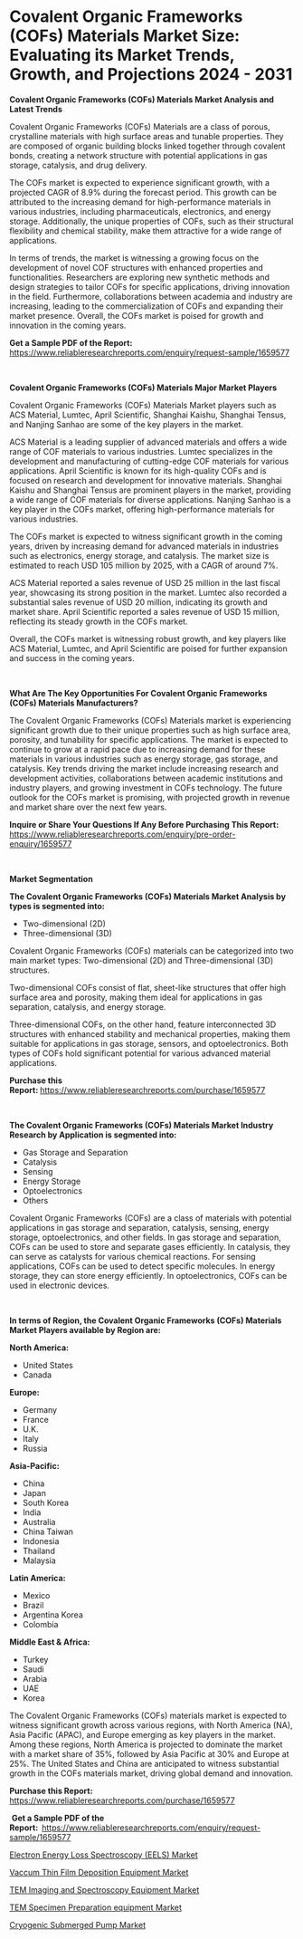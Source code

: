 <p><h1>Covalent Organic Frameworks (COFs) Materials Market Size: Evaluating its Market Trends, Growth, and Projections 2024 - 2031</h1></p><p><strong>Covalent Organic Frameworks (COFs) Materials Market Analysis and Latest Trends</strong></p>
<p><p>Covalent Organic Frameworks (COFs) Materials are a class of porous, crystalline materials with high surface areas and tunable properties. They are composed of organic building blocks linked together through covalent bonds, creating a network structure with potential applications in gas storage, catalysis, and drug delivery.</p><p>The COFs market is expected to experience significant growth, with a projected CAGR of 8.9% during the forecast period. This growth can be attributed to the increasing demand for high-performance materials in various industries, including pharmaceuticals, electronics, and energy storage. Additionally, the unique properties of COFs, such as their structural flexibility and chemical stability, make them attractive for a wide range of applications.</p><p>In terms of trends, the market is witnessing a growing focus on the development of novel COF structures with enhanced properties and functionalities. Researchers are exploring new synthetic methods and design strategies to tailor COFs for specific applications, driving innovation in the field. Furthermore, collaborations between academia and industry are increasing, leading to the commercialization of COFs and expanding their market presence. Overall, the COFs market is poised for growth and innovation in the coming years.</p></p>
<p><strong>Get a Sample PDF of the Report:&nbsp;</strong> <a href="https://www.reliableresearchreports.com/enquiry/request-sample/1659577">https://www.reliableresearchreports.com/enquiry/request-sample/1659577</a></p>
<p>&nbsp;</p>
<p><strong>Covalent Organic Frameworks (COFs) Materials Major Market Players</strong></p>
<p><p>Covalent Organic Frameworks (COFs) Materials Market players such as ACS Material, Lumtec, April Scientific, Shanghai Kaishu, Shanghai Tensus, and Nanjing Sanhao are some of the key players in the market. </p><p>ACS Material is a leading supplier of advanced materials and offers a wide range of COF materials to various industries. Lumtec specializes in the development and manufacturing of cutting-edge COF materials for various applications. April Scientific is known for its high-quality COFs and is focused on research and development for innovative materials. Shanghai Kaishu and Shanghai Tensus are prominent players in the market, providing a wide range of COF materials for diverse applications. Nanjing Sanhao is a key player in the COFs market, offering high-performance materials for various industries.</p><p>The COFs market is expected to witness significant growth in the coming years, driven by increasing demand for advanced materials in industries such as electronics, energy storage, and catalysis. The market size is estimated to reach USD 105 million by 2025, with a CAGR of around 7%.</p><p>ACS Material reported a sales revenue of USD 25 million in the last fiscal year, showcasing its strong position in the market. Lumtec also recorded a substantial sales revenue of USD 20 million, indicating its growth and market share. April Scientific reported a sales revenue of USD 15 million, reflecting its steady growth in the COFs market.</p><p>Overall, the COFs market is witnessing robust growth, and key players like ACS Material, Lumtec, and April Scientific are poised for further expansion and success in the coming years.</p></p>
<p>&nbsp;</p>
<p><strong>What Are The Key Opportunities For Covalent Organic Frameworks (COFs) Materials Manufacturers?</strong></p>
<p><p>The Covalent Organic Frameworks (COFs) Materials market is experiencing significant growth due to their unique properties such as high surface area, porosity, and tunability for specific applications. The market is expected to continue to grow at a rapid pace due to increasing demand for these materials in various industries such as energy storage, gas storage, and catalysis. Key trends driving the market include increasing research and development activities, collaborations between academic institutions and industry players, and growing investment in COFs technology. The future outlook for the COFs market is promising, with projected growth in revenue and market share over the next few years.</p></p>
<p><strong>Inquire or Share Your Questions If Any Before Purchasing This Report:</strong> <a href="https://www.reliableresearchreports.com/enquiry/pre-order-enquiry/1659577">https://www.reliableresearchreports.com/enquiry/pre-order-enquiry/1659577</a></p>
<p>&nbsp;</p>
<p><strong>Market Segmentation</strong></p>
<p><strong>The Covalent Organic Frameworks (COFs) Materials Market Analysis by types is segmented into:</strong></p>
<p><ul><li>Two-dimensional (2D)</li><li>Three-dimensional (3D)</li></ul></p>
<p><p>Covalent Organic Frameworks (COFs) materials can be categorized into two main market types: Two-dimensional (2D) and Three-dimensional (3D) structures. </p><p>Two-dimensional COFs consist of flat, sheet-like structures that offer high surface area and porosity, making them ideal for applications in gas separation, catalysis, and energy storage. </p><p>Three-dimensional COFs, on the other hand, feature interconnected 3D structures with enhanced stability and mechanical properties, making them suitable for applications in gas storage, sensors, and optoelectronics. Both types of COFs hold significant potential for various advanced material applications.</p></p>
<p><strong>Purchase this Report:&nbsp;</strong><a href="https://www.reliableresearchreports.com/purchase/1659577">https://www.reliableresearchreports.com/purchase/1659577</a></p>
<p>&nbsp;</p>
<p><strong>The Covalent Organic Frameworks (COFs) Materials Market Industry Research by Application is segmented into:</strong></p>
<p><ul><li>Gas Storage and Separation</li><li>Catalysis</li><li>Sensing</li><li>Energy Storage</li><li>Optoelectronics</li><li>Others</li></ul></p>
<p><p>Covalent Organic Frameworks (COFs) are a class of materials with potential applications in gas storage and separation, catalysis, sensing, energy storage, optoelectronics, and other fields. In gas storage and separation, COFs can be used to store and separate gases efficiently. In catalysis, they can serve as catalysts for various chemical reactions. For sensing applications, COFs can be used to detect specific molecules. In energy storage, they can store energy efficiently. In optoelectronics, COFs can be used in electronic devices.</p></p>
<p>&nbsp;</p>
<p><strong>In terms of Region, the Covalent Organic Frameworks (COFs) Materials Market Players available by Region are:</strong></p>
<p>
    <p> <strong> North America: </strong>
        <ul>
            <li>United States</li>
            <li>Canada</li>
        </ul>
        </p> 
    <p> <strong> Europe: </strong>
        <ul>
            <li>Germany</li>
            <li>France</li>
            <li>U.K.</li>
            <li>Italy</li>
            <li>Russia</li>
        </ul>
        </p> 
    <p> <strong> Asia-Pacific: </strong>
        <ul>
            <li>China</li>
            <li>Japan</li>
            <li>South Korea</li>
            <li>India</li>
            <li>Australia</li>
            <li>China Taiwan</li>
            <li>Indonesia</li>
            <li>Thailand</li>
            <li>Malaysia</li>
        </ul>
        </p> 
    <p> <strong> Latin America: </strong>
        <ul>
            <li>Mexico</li>
            <li>Brazil</li>
            <li>Argentina Korea</li>
            <li>Colombia</li>
        </ul>
        </p> 
    <p> <strong> Middle East & Africa: </strong>
        <ul>
            <li>Turkey</li>
            <li>Saudi</li>
            <li>Arabia</li>
            <li>UAE</li>
            <li>Korea</li>
        </ul>
    </p>
    </p>
<p><p>The Covalent Organic Frameworks (COFs) materials market is expected to witness significant growth across various regions, with North America (NA), Asia Pacific (APAC), and Europe emerging as key players in the market. Among these regions, North America is projected to dominate the market with a market share of 35%, followed by Asia Pacific at 30% and Europe at 25%. The United States and China are anticipated to witness substantial growth in the COFs materials market, driving global demand and innovation.</p></p>
<p><strong>Purchase this Report: </strong><a href="https://www.reliableresearchreports.com/purchase/1659577">https://www.reliableresearchreports.com/purchase/1659577</a></p>
<p>&nbsp;<strong>Get a Sample PDF of the Report:&nbsp;&nbsp;</strong><a href="https://www.reliableresearchreports.com/enquiry/request-sample/1659577">https://www.reliableresearchreports.com/enquiry/request-sample/1659577</a></p>
<p><strong></strong></p>
<p><p><a href="https://github.com/marloy8/Market-Research-Report-List-3/blob/main/electron-energy-loss-spectroscopy-eels-market.md">Electron Energy Loss Spectroscopy (EELS) Market</a></p><p><a href="https://issuu.com/reportprime-2/docs/vaccum-thin-film-deposition-equipment-market-size-">Vaccum Thin Film Deposition Equipment Market</a></p><p><a href="https://github.com/jj19131/Market-Research-Report-List-1/blob/main/tem-imaging-and-spectroscopy-equipment-market.md">TEM Imaging and Spectroscopy Equipment Market</a></p><p><a href="https://github.com/sougarounis/Market-Research-Report-List-2/blob/main/tem-specimen-preparation-equipment-market.md">TEM Specimen Preparation equipment Market</a></p><p><a href="https://issuu.com/reportprime-2/docs/cryogenic-submerged-pump-market-size-2030.pptx">Cryogenic Submerged Pump Market</a></p></p>
